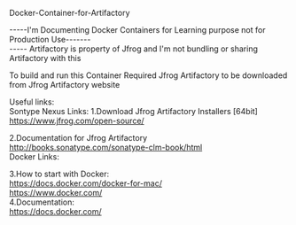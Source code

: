 Docker-Container-for-Artifactory


-----I'm Documenting Docker Containers for Learning purpose not for Production Use------- <br>
----- Artifactory is property of Jfrog and I'm not bundling or sharing Artifactory with this <br>

To build and run this Container Required Jfrog Artifactory to be downloaded from Jfrog Artifactory website <br>

Useful links: <br>
Sontype Nexus Links: 1.Download Jfrog Artifactory Installers [64bit] <br>
https://www.jfrog.com/open-source/

2.Documentation for Jfrog Artifactory  <br>
http://books.sonatype.com/sonatype-clm-book/html <br>
Docker Links: <br>

3.How to start with Docker: <br>
https://docs.docker.com/docker-for-mac/ <br>
https://www.docker.com/ <br>
4.Documentation: <br>
https://docs.docker.com/  <br>

